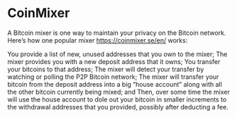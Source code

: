 
# CoinMixer

A Bitcoin mixer is one way to maintain your privacy on the Bitcoin network.  Here’s how one popular mixer https://coinmixer.se/en/ works:

You provide  a list of new, unused addresses that you own to the mixer;
The mixer provides you with a new deposit address that it owns;
You transfer your bitcoins to that address;
The mixer will detect your transfer by watching or polling the P2P Bitcoin network;
The mixer will transfer your bitcoin from the deposit address into a big “house account” along with all the other bitcoin currently being mixed; and
Then, over some time the mixer will use the house account to dole out your bitcoin in smaller increments to the withdrawal addresses that you provided, possibly after deducting a fee.